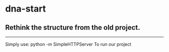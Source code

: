 # dna-start
## Rethink the structure from the old project.
* * *
Simply use:
    python -m SimpleHTTPServer
To run our project